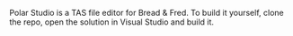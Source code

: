 Polar Studio is a TAS file editor for Bread & Fred.
To build it yourself, clone the repo, open the solution in Visual Studio and build it.
